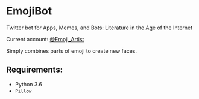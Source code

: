 # EmojiBot
Twitter bot for Apps, Memes, and Bots: Literature in the Age of the Internet

Current account: [@Emoji_Artist](https://twitter.com/Emoji_Artist)

Simply combines parts of emoji to create new faces.

## Requirements:

- Python 3.6
- `Pillow`
